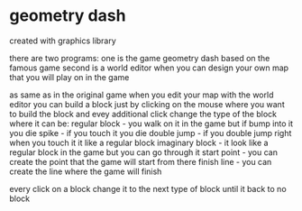 # geometry dash
created with graphics library

there are two programs:
one is the game geometry dash based on the famous game
second is a world editor when you can design your own map that you will play on in the game

as same as in the original game when you edit your map with the world editor you can build a block just by clicking on the mouse
where you want to build the block and evey additional click change the type of the block where it can be:
regular block - you walk on it in the game but if bump into it you die
spike - if you touch it you die
double jump - if you double jump right when you touch it it like a regular block
imaginary block - it look like a regular block in the game but you can go through it
start point - you can create the point that the game will start from there
finish line - you can create the line where the game will finish

every click on a block change it to the next type of block until it back to no block
